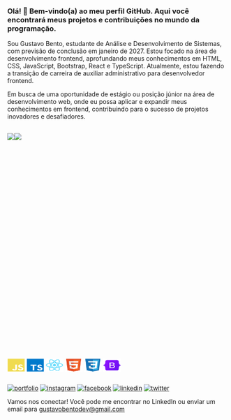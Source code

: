 ### Olá! 👋 Bem-vindo(a) ao meu perfil GitHub. Aqui você encontrará meus projetos e contribuições no mundo da programação.

Sou Gustavo Bento, estudante de Análise e Desenvolvimento de Sistemas, com previsão de conclusão em janeiro de 2027. Estou focado na área de desenvolvimento frontend, aprofundando meus conhecimentos em HTML, CSS, JavaScript, Bootstrap, React e TypeScript. Atualmente, estou fazendo a transição de carreira de auxiliar administrativo para desenvolvedor frontend.

Em busca de uma oportunidade de estágio ou posição júnior na área de desenvolvimento web, onde eu possa aplicar e expandir meus conhecimentos em frontend, contribuindo para o sucesso de projetos inovadores e desafiadores.

##

<div style="display: flex; flex-direction: row; align-items: stretch; width: 100%; height: 500px;">
  <a href="https://github.com/GustavoBento/github-readme-stats#gh-dark-mode-only">
    <img src="https://github-readme-stats.vercel.app/api?username=GustavoBento&show_icons=true&theme=dark&card_width=530#gh-dark-mode-only" style="width: 472px;">
  </a>
  <a href="https://github.com/GustavoBento/github-readme-stats">
    <img src="https://github-readme-stats.vercel.app/api/top-langs/?username=GustavoBento&layout=donut&theme=dark&card_width=320#gh-dark-mode-only" style="width: 300px;">
  </a>
</div>

<div style="display: inline_block"><br>
  <img align="center" alt="Gustavo-Js" height="30" width="40" src="https://raw.githubusercontent.com/devicons/devicon/master/icons/javascript/javascript-plain.svg">
  <img align="center" alt="Gustavo-Ts" height="30" width="40" src="https://raw.githubusercontent.com/devicons/devicon/master/icons/typescript/typescript-plain.svg">
  <img align="center" alt="Gustavo-React" height="30" width="40" src="https://raw.githubusercontent.com/devicons/devicon/master/icons/react/react-original.svg">
  <img align="center" alt="Gustavo-HTML" height="30" width="40" src="https://raw.githubusercontent.com/devicons/devicon/master/icons/html5/html5-original.svg">
  <img align="center" alt="Gustavo-CSS" height="30" width="40" src="https://raw.githubusercontent.com/devicons/devicon/master/icons/css3/css3-original.svg">
  <img align="center" alt="Gustavo-Bootstrap" height="30" width="40" src="https://raw.githubusercontent.com/devicons/devicon/master/icons/bootstrap/bootstrap-original.svg">
</div>

##

[![portfolio](https://img.shields.io/website?label=gustavo.portfolio&style=for-the-badge&url=https://gustavobento.github.io/portfolio/)](https://gustavobento-dev.com.br/)
[![instagram](https://img.shields.io/badge/Instagram-E4405F?style=for-the-badge&logo=instagram&logoColor=white)](https://www.instagram.com/gustavobentto_/)
[![facebook](https://img.shields.io/badge/Facebook-1877F2?style=for-the-badge&logo=facebook&logoColor=white)](https://www.facebook.com/gustavo.bento.16/)
[![linkedin](https://img.shields.io/badge/LinkedIn-0077B5?style=for-the-badge&logo=linkedin&logoColor=white)](https://www.linkedin.com/in/gustavo-bento/)
[![twitter](https://img.shields.io/badge/Twitter-1DA1F2?style=for-the-badge&logo=twitter&logoColor=white)](https://twitter.com/gustavobentoo)

Vamos nos conectar! Você pode me encontrar no LinkedIn ou enviar um email para gustavobentodev@gmail.com


